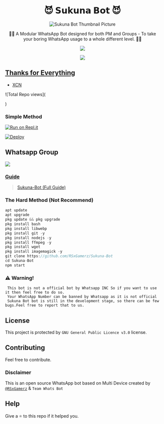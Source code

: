 <h1 align="center">😈 𝗦𝘂𝗸𝘂𝗻𝗮 𝗕𝗼𝘁 😈<br></h1>
<p align="center">
  <img src="https://wallpapercave.com/wp/wp9078722.jpg" alt="Sukuna Bot Thumbnail Picture" />
</p>

<p align="center"> 
  🤖🌟 A Modular WhatsApp Bot designed for both PM and Groups - To take your boring WhatsApp usage to a whole different level. 💬🚀

<p align="center">
  <a href="https://github.com/RSxGamerz/Sukuna-Bot/fork">
    
    
    
  <a href="https://github.com/RSxGamerz/Sukuna-Bot/stargazers">
    <img src="https://img.shields.io/github/stars/RSxGamerz/Sukuna-Bot/?style=social">
  </a>

<p align="center">
  <a href="httsp://github.com/RSxGamerz/Sukuna-Bot">
    <img src="https://img.shields.io/github/repo-size/Sampandey001/Zero-Two-Md?color=purple&label=Repo%20Size&style=plastic <p align="center">

## Thanks for Everything 
- [XCN](https://github.com/RSxGamerz)

![Total Repo views](<div class="github-card" data-github="RSxGamerz/Sukuna-Bot" data-width="400" data-height="" data-theme="medium"></div>
<script src="//cdn.jsdelivr.net/github-cards/latest/widget.js"></script>)


 ### Simple Method 

[![Run on Repl.it](https://repl.it/badge/github/RSxGamerz/Sukuna-Bot)](https://repl.it/@RSxGamerz)

[![Deploy](https://www.herokucdn.com/deploy/button.svg)](https://heroku.com/deploy?template=https://github.com/RSxGamerz/Sukuna-Bot)

## Whatsapp Group

<a href="https://chat.whatsapp.com/FWZwvQBG40pI4KyQ2lEdTr"><img src="https://img.shields.io/badge/Join Group-25D366?style=for-the-badge&logo=whatsapp&logoColor=white" />



### Guide
> [Sukuna-Bot (Full Guide)](https://github.com/RSxGamerz/Sukuna-Bot/wiki) 

### The Hard Method (Not Recommend)
```js
apt update
apt upgrade
pkg update && pkg upgrade
pkg install bash
pkg install libwebp
pkg install git -y
pkg install nodejs -y 
pkg install ffmpeg -y 
pkg install wget
pkg install imagemagick -y
git clone https://github.com/RSxGamerz/Sukuna-Bot
cd Sukuna-Bot
npm start
```

### ⚠️ Warning! 
```
 This bot is not a official bot by Whatsapp INC So if you want to use it then feel free to do so.
 Your WhatsApp Number can be banned by Whatsapp as it is not official
 Sukuna Bot bot is still in the development stage, so there can be few bugs.Feel free to report that to us.
```

## License
This project is protected by `GNU General Public Licence v3.0` license.

## Contributing
Feel free to contribute.

### Disclaimer
This is an open source WhatsApp bot based on Multi Device created by [`@RSxGamerz`](https://github.com/RSxGamerz) & `Team Whats Bot`

## Help
Give a ⭐ to this repo if it helped you.
